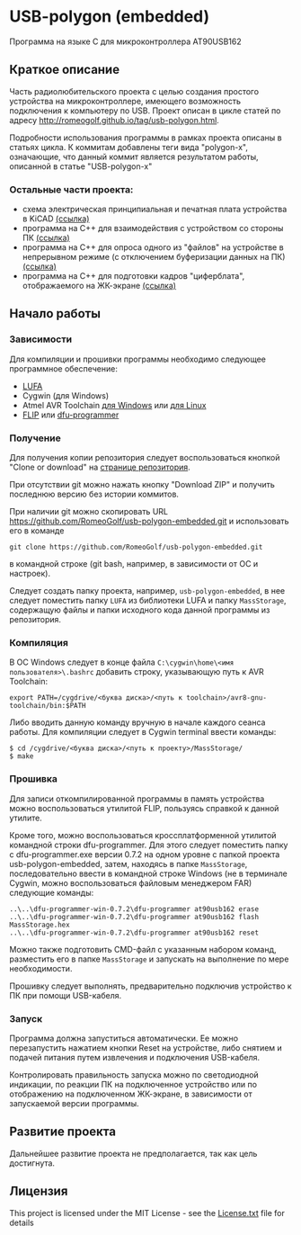 # USB-polygon (embedded)

Программа на языке С для микроконтроллера AT90USB162

## Краткое описание

Часть радиолюбительского проекта с целью создания простого устройства на микроконтроллере, имеющего возможность подключения к компьютеру по USB. Проект описан в цикле статей по адресу <http://romeogolf.github.io/tag/usb-polygon.html>.

Подробности использования программы в рамках проекта описаны в статьях цикла. К коммитам добавлены теги вида "polygon-x", означающие, что данный коммит является результатом работы, описанной в статье "USB-polygon-x"

### Остальные части проекта:

* схема электрическая принципиальная и печатная плата устройства в KiCAD [(ссылка)](https://github.com/RomeoGolf/usb-polygon-kicad)
* программа на C++ для взаимодействия с устройством со стороны ПК [(ссылка)](https://github.com/RomeoGolf/usb-polygon-cpp)
* программа на С++ для опроса одного из "файлов" на устройстве в непрерывном режиме (с отключением буферизации данных на ПК) [(ссылка)](https://github.com/RomeoGolf/usb-polygon-read-loop)
* программа на С++ для подготовки кадров "циферблата", отображаемого на ЖК-экране [(ссылка)](https://github.com/RomeoGolf/usb-polygon-makedial)

## Начало работы

### Зависимости

Для компиляции и прошивки программы необходимо следующее программное обеспечение:

* [LUFA](http://www.fourwalledcubicle.com/LUFA.php)
* Cygwin (для Windows)
* Atmel AVR Toolchain [для Windows](http://www.atmel.com/tools/ATMELAVRTOOLCHAINFORWINDOWS.aspx) или [для Linux](http://www.atmel.com/tools/ATMELAVRTOOLCHAINFORLINUX.aspx)
* [FLIP](http://www.microchip.com/developmenttools/productdetails.aspx?partno=flip "FLIP") или [dfu-programmer](http://dfu-programmer.github.io/)

### Получение

Для получения копии репозитория следует воспользоваться кнопкой "Clone or download" на [странице репозитория](https://github.com/RomeoGolf/usb-polygon-embedded).

При отсутствии git можно нажать кнопку "Download ZIP" и получить последнюю версию без истории коммитов.

При наличии git можно скопировать URL https://github.com/RomeoGolf/usb-polygon-embedded.git и использовать его в команде

~~~~
git clone https://github.com/RomeoGolf/usb-polygon-embedded.git
~~~~

в командной строке (git bash, например, в зависимости от ОС и настроек).

Следует создать папку проекта, например, `usb-polygon-embedded`, в нее следует поместить папку `LUFA` из библиотеки LUFA и папку `MassStorage`, содержащую файлы и папки исходного кода данной программы из репозитория.

### Компиляция

В ОС Windows следует в конце файла `C:\cygwin\home\<имя пользователя>\.bashrc` добавить строку, указывающую путь к AVR Toolchain:

```
export PATH=/cygdrive/<буква диска>/<путь к toolchain>/avr8-gnu-toolchain/bin:$PATH
```

Либо вводить данную команду вручную в начале каждого сеанса работы. Для компиляции следует в Cygwin terminal ввести команды:

```
$ cd /cygdrive/<буква диска>/<путь к проекту>/MassStorage/
$ make
```

### Прошивка

Для записи откомпилированной программы в память устройства можно воспользоваться утилитой FLIP, пользуясь справкой к данной утилите.

Кроме того, можно воспользоваться кроссплатформенной утилитой командной строки dfu-programmer. Для этого следует поместить папку с dfu-programmer.exe версии 0.7.2 на одном уровне с папкой проекта usb-polygon-embedded, затем, находясь в папке `MassStorage`, последовательно ввести в командной строке Windows (не в терминале Cygwin, можно воспользоваться файловым менеджером FAR) следующие команды:

```
..\..\dfu-programmer-win-0.7.2\dfu-programmer at90usb162 erase
..\..\dfu-programmer-win-0.7.2\dfu-programmer at90usb162 flash MassStorage.hex
..\..\dfu-programmer-win-0.7.2\dfu-programmer at90usb162 reset
```

Можно также подготовить CMD-файл с указанным набором команд, разместить его в папке `MassStorage` и запускать на выполнение по мере необходимости.

Прошивку следует выполнять, предварительно подключив устройство к ПК при помощи USB-кабеля.

### Запуск

Программа должна запуститься автоматически. Ее можно перезапустить нажатием кнопки Reset на устройстве, либо снятием и подачей питания путем извлечения и подключения USB-кабеля.

Контролировать правильность запуска можно по светодиодной индикации, по реакции ПК на подключенное устройство или по отображению на подключенном ЖК-экране, в зависимости от запускаемой версии программы.

## Развитие проекта

Дальнейшее развитие проекта не предполагается, так как цель достигнута.

## Лицензия

This project is licensed under the MIT License - see the [License.txt](License.txt) file for details

